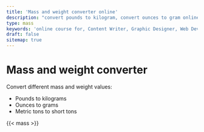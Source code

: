 ```yaml
---
title: 'Mass and weight converter online'
description: "convert pounds to kilogram, convert ounces to gram online, convert metric tons to short tons online with Case Convertors"
type: mass
keywords: 'online course for, Content Writer, Graphic Designer, Web Developer, Software Engineer, Frontend Developer graphic designer, UI designer, digital marketing'
draft: false
sitemap: true
---
```


# Mass and weight converter

Convert different mass and weight values:
* Pounds to kilograms
* Ounces to grams
* Metric tons to short tons

{{< mass >}}
